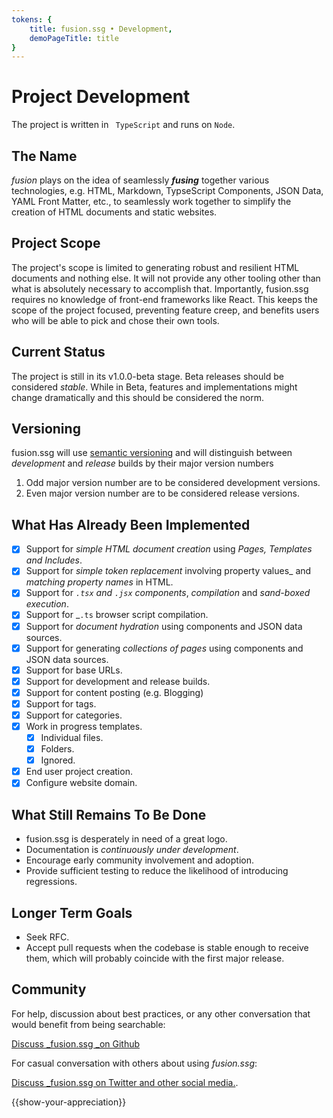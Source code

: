 ```yaml
---
tokens: {
    title: fusion.ssg • Development,
    demoPageTitle: title
}
---
```


# Project Development

The project is written in ` TypeScript` and runs on `Node`.

## The Name

_fusion_ plays on the idea of seamlessly **_fusing_** together various technologies, e.g. HTML, Markdown, TypseScript Components, JSON Data, YAML Front Matter, etc., to seamlessly work together to simplify the creation of HTML documents and static websites.

## Project Scope
The project's scope is limited to generating robust and resilient HTML documents and nothing else. It will not provide any other tooling other than what is absolutely necessary to accomplish that. Importantly, fusion.ssg requires no knowledge of front-end frameworks like React. This keeps the scope of the project focused, preventing feature creep, and benefits users who will be able to pick and chose their own tools.

## Current Status

The project is still in its  v1.0.0-beta stage. Beta releases should be considered _stable_. While in Beta, features and implementations might change dramatically and this should be considered the norm.

## Versioning

fusion.ssg will use [semantic versioning](https://semver.org/) and will distinguish between _development_ and _release_ builds by their major version numbers
  1. Odd major version number are to be considered development versions.
  1. Even major version number are to be considered release versions.

## What Has Already Been Implemented

- [X] Support for _simple HTML document creation_ using _Pages, Templates and Includes_.
- [X] Support for _simple token replacement_ involving property values_ and _matching property names_ in HTML.
- [X] Support for _`.tsx` and `.jsx` components_, _compilation_ and _sand-boxed execution_.
- [X] Support for _`.ts` browser script compilation.
- [X]  Support for _document hydration_ using components and JSON data sources.
- [X] Support for generating _collections of pages_ using components and JSON data sources.
- [X] Support for base URLs.
- [X] Support for development and release builds.
- [X]  Support for content posting (e.g. Blogging)
  - [X] Support for tags.
  - [X] Support for categories.
- [X] Work in progress templates.
  - [X] Individual files.
  - [X] Folders.
  - [X] Ignored.
- [X] End user project creation.
- [X] Configure website domain.

## What Still Remains To Be Done

- fusion.ssg is desperately in need of a great logo.
- Documentation is _continuously under development_.
- Encourage early community involvement and adoption.
- Provide sufficient testing to reduce the likelihood of introducing regressions.

## Longer Term Goals

- Seek RFC.
- Accept pull requests when the codebase is stable enough to receive them, which will probably coincide with the first major release.

## Community

For help, discussion about best practices, or any other conversation that would benefit from being searchable:

[Discuss _fusion.ssg _on Github](https://github.com/4awpawz/fusion.ssg/discussions)

For casual conversation with others about using _fusion.ssg_:

[Discuss _fusion.ssg on Twitter and other social media.](https://twitter.com).

{{show-your-appreciation}}
